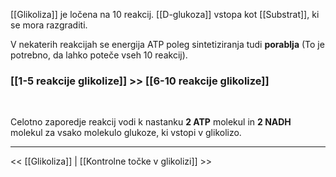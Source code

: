 [[Glikoliza]] je ločena na 10 reakcij. [[D-glukoza]] vstopa kot [[Substrat]], ki se mora razgraditi. 

V nekaterih reakcijah se energija ATP poleg sintetiziranja tudi **porablja** (To je potrebno, da lahko poteče vseh 10 reakcij).

### [[1-5 reakcije glikolize]] >> [[6-10 reakcije glikolize]]

<br>

Celotno zaporedje reakcij vodi k nastanku **2 ATP** molekul in **2 NADH** molekul za vsako molekulo glukoze, ki vstopi v glikolizo.

---

<< [[Glikoliza]] | [[Kontrolne točke v glikolizi]] >>